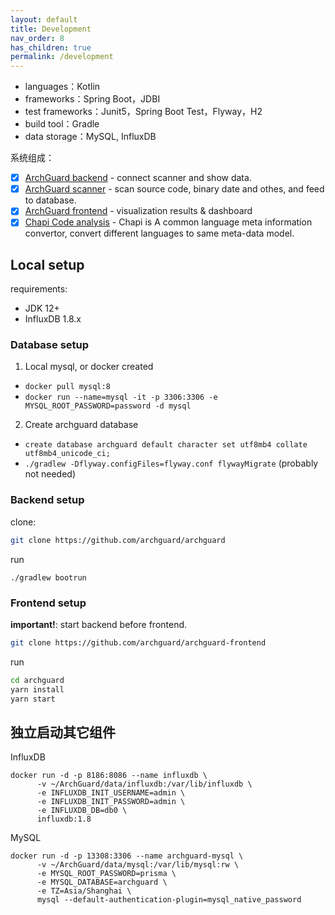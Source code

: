 ```yaml
---
layout: default
title: Development
nav_order: 8
has_children: true
permalink: /development
---
```


- languages：Kotlin
- frameworks：Spring Boot，JDBI
- test frameworks：Junit5，Spring Boot Test，Flyway，H2
- build tool：Gradle
- data storage：MySQL, InfluxDB

系统组成：

- [x] [ArchGuard backend](https://github.com/archguard/archguard-backend) - connect scanner and show data.
- [x] [ArchGuard scanner](https://github.com/archguard/scanner/)  - scan source code, binary date and othes, and feed to database.
- [x] [ArchGuard frontend](https://github.com/archguard/archguard-frontend) - visualization results & dashboard
- [x] [Chapi Code analysis](https://github.com/modernizing/chapi) - Chapi is A common language meta information convertor, convert different languages to same meta-data model.

## Local setup

requirements: 

- JDK 12+
- InfluxDB 1.8.x

### Database setup

1. Local mysql, or docker created
- `docker pull mysql:8`
- `docker run --name=mysql -it -p 3306:3306 -e MYSQL_ROOT_PASSWORD=password -d mysql`
2. Create archguard database
- `create database archguard default character set utf8mb4 collate utf8mb4_unicode_ci;`
- `./gradlew -Dflyway.configFiles=flyway.conf flywayMigrate` (probably not needed)

### Backend setup

clone:

```bash
git clone https://github.com/archguard/archguard
```

run

```
./gradlew bootrun
```

### Frontend setup

**important!**: start backend before frontend.

```bash
git clone https://github.com/archguard/archguard-frontend
```

run 

```bash
cd archguard
yarn install
yarn start
```

## 独立启动其它组件

InfluxDB

```
docker run -d -p 8186:8086 --name influxdb \
      -v ~/ArchGuard/data/influxdb:/var/lib/influxdb \
      -e INFLUXDB_INIT_USERNAME=admin \
      -e INFLUXDB_INIT_PASSWORD=admin \
      -e INFLUXDB_DB=db0 \
      influxdb:1.8
```

MySQL

```
docker run -d -p 13308:3306 --name archguard-mysql \
      -v ~/ArchGuard/data/mysql:/var/lib/mysql:rw \
      -e MYSQL_ROOT_PASSWORD=prisma \
      -e MYSQL_DATABASE=archguard \
      -e TZ=Asia/Shanghai \
      mysql --default-authentication-plugin=mysql_native_password
```
